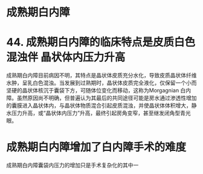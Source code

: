 # 成熟期白内障  
# 44.  成熟期白内障的临床特点是皮质白色混浊伴 晶状体内压力升高  
成熟期白内障目前病因不明，其特点是晶状体皮质充分水化，导致皮质晶状体纤维水肿，呈乳白色混浊。当发展到过熟期时，晶状体皮质完全液化，仅保留一个小而坚硬的晶状体核沉于囊袋下方，可随体位变化而移动，这称为Morgagnian 白内障。虽然原因尚不明确，但普遍认为其最后的共同途径可能是房水通过渗透性增加的囊膜进入晶状体内，与晶状体物质混合引起皮质混浊，并使晶状体体积增大，静水压力升高，或“晶状体内压力”升高，最终引起房角变窄，甚至继发闭角型青光眼。  
#  成熟期白内障增加了白内障手术的难度  
成熟期白内障囊袋内压力的增加只是手术复杂化的其中一  